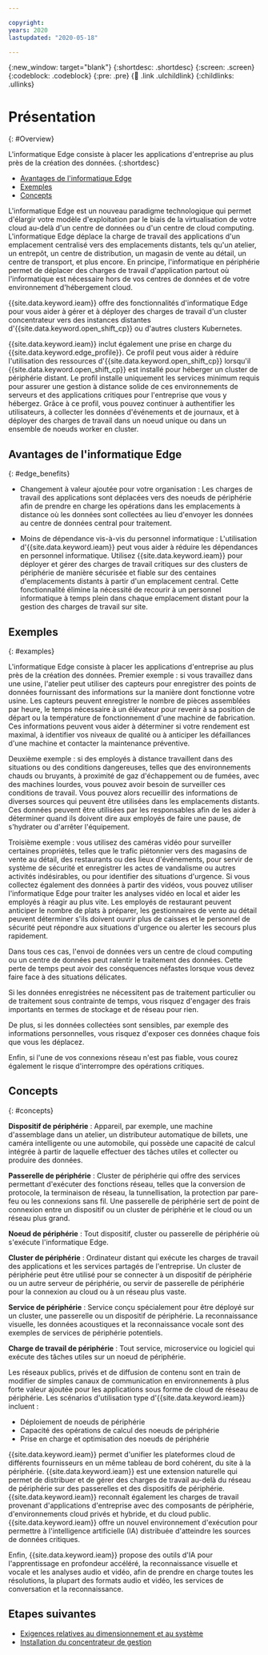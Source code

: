 ```yaml
---

copyright:
years: 2020
lastupdated: "2020-05-18"

---
```


{:new_window: target="blank"}
{:shortdesc: .shortdesc}
{:screen: .screen}
{:codeblock: .codeblock}
{:pre: .pre}
{:child: .link .ulchildlink}
{:childlinks: .ullinks}

# Présentation
{: #Overview}

L'informatique Edge consiste à placer les applications d'entreprise au plus près de la création des données.
{:shortdesc}

* [Avantages de l'informatique Edge](#edge_benefits)
* [Exemples](#examples)
* [Concepts](#concepts)
  
L'informatique Edge est un nouveau paradigme technologique qui permet d'élargir votre modèle d'exploitation par le biais de la virtualisation de votre cloud au-delà d'un centre de données ou d'un centre de cloud computing. L'informatique Edge déplace la charge de travail des applications d'un emplacement centralisé vers des emplacements distants, tels qu'un atelier, un entrepôt, un centre de distribution, un magasin de vente au détail, un centre de transport, et plus encore. En principe, l'informatique en périphérie permet de déplacer des charges de travail d'application partout où l'informatique est nécessaire hors de vos centres de données et de votre environnement d'hébergement cloud.

{{site.data.keyword.ieam}} offre des fonctionnalités d'informatique Edge pour vous aider à gérer et à déployer des charges de travail d'un cluster concentrateur vers des instances distantes d'{{site.data.keyword.open_shift_cp}} ou d'autres clusters Kubernetes.

{{site.data.keyword.ieam}} inclut également une prise en charge du {{site.data.keyword.edge_profile}}. Ce profil peut vous aider à réduire l'utilisation des ressources d'{{site.data.keyword.open_shift_cp}} lorsqu'il {{site.data.keyword.open_shift_cp}} est installé pour héberger un cluster de périphérie distant. Le profil installe uniquement les services minimum requis pour assurer une gestion à distance solide de ces environnements de serveurs et des applications critiques pour l'entreprise que vous y hébergez. Grâce à ce profil, vous pouvez continuer à authentifier les utilisateurs, à collecter les données d'événements et de journaux, et à déployer des charges de travail dans un noeud unique ou dans un ensemble de noeuds worker en cluster.

## Avantages de l'informatique Edge
{: #edge_benefits}

* Changement à valeur ajoutée pour votre organisation : Les charges de travail des applications sont déplacées vers des noeuds de périphérie afin de prendre en charge les opérations dans les emplacements à distance où les données sont collectées au lieu d'envoyer les données au centre de données central pour traitement.

* Moins de dépendance vis-à-vis du personnel informatique : L'utilisation d'{{site.data.keyword.ieam}} peut vous aider à réduire les dépendances en personnel informatique. Utilisez {{site.data.keyword.ieam}} pour déployer et gérer des charges de travail critiques sur des clusters de périphérie de manière sécurisée et fiable sur des centaines d'emplacements distants à partir d'un emplacement central. Cette fonctionnalité élimine la nécessité de recourir à un personnel informatique à temps plein dans chaque emplacement distant pour la gestion des charges de travail sur site.

## Exemples
{: #examples}

L'informatique Edge consiste à placer les applications d'entreprise au plus près de la création des données. Premier exemple : si vous travaillez dans une usine, l'atelier peut utiliser des capteurs pour enregistrer des points de données fournissant des informations sur la manière dont fonctionne votre usine. Les capteurs peuvent enregistrer le nombre de pièces assemblées par heure, le temps nécessaire à un élévateur pour revenir à sa position de départ ou la température de fonctionnement d'une machine de fabrication. Ces informations peuvent vous aider à déterminer si votre rendement est maximal, à identifier vos niveaux de qualité ou à anticiper les défaillances d'une machine et contacter la maintenance préventive.

Deuxième exemple : si des employés à distance travaillent dans des situations ou des conditions dangereuses, telles que des environnements chauds ou bruyants, à proximité de gaz d'échappement ou de fumées, avec des machines lourdes, vous pouvez avoir besoin de surveiller ces conditions de travail. Vous pouvez alors recueillir des informations de diverses sources qui peuvent être utilisées dans les emplacements distants. Ces données peuvent être utilisées par les responsables afin de les aider à déterminer quand ils doivent dire aux employés de faire une pause, de s'hydrater ou d'arrêter l'équipement.

Troisième exemple : vous utilisez des caméras vidéo pour surveiller certaines propriétés, telles que le trafic piétonnier vers des magasins de vente au détail, des restaurants ou des lieux d'événements, pour servir de système de sécurité et enregistrer les actes de vandalisme ou autres activités indésirables, ou pour identifier des situations d'urgence. Si vous collectez également des données à partir des vidéos, vous pouvez utiliser l'informatique Edge pour traiter les analyses vidéo en local et aider les employés à réagir au plus vite. Les employés de restaurant peuvent anticiper le nombre de plats à préparer, les gestionnaires de vente au détail peuvent déterminer s'ils doivent ouvrir plus de caisses et le personnel de sécurité peut répondre aux situations d'urgence ou alerter les secours plus rapidement.

Dans tous ces cas, l'envoi de données vers un centre de cloud computing ou un centre de données peut ralentir le traitement des données. Cette perte de temps peut avoir des conséquences néfastes lorsque vous devez faire face à des situations délicates.

Si les données enregistrées ne nécessitent pas de traitement particulier ou de traitement sous contrainte de temps, vous risquez d'engager des frais importants en termes de stockage et de réseau pour rien.

De plus, si les données collectées sont sensibles, par exemple des informations personnelles, vous risquez d'exposer ces données chaque fois que vous les déplacez.

Enfin, si l'une de vos connexions réseau n'est pas fiable, vous courez également le risque d'interrompre des opérations critiques.

## Concepts
{: #concepts}

**Dispositif de périphérie** : Appareil, par exemple, une machine d'assemblage dans un atelier, un distributeur automatique de billets, une caméra intelligente ou une automobile, qui possède une capacité de calcul intégrée à partir de laquelle effectuer des tâches utiles et collecter ou produire des données.

**Passerelle de périphérie** : Cluster de périphérie qui offre des services permettant d'exécuter des fonctions réseau, telles que la conversion de protocole, la terminaison de réseau, la tunnellisation, la protection par pare-feu ou les connexions sans fil. Une passerelle de périphérie sert de point de connexion entre un dispositif ou un cluster de périphérie et le cloud ou un réseau plus grand.

**Noeud de périphérie** : Tout dispositif, cluster ou passerelle de périphérie où s'exécute l'informatique Edge.

**Cluster de périphérie** : Ordinateur distant qui exécute les charges de travail des applications et les services partagés de l'entreprise. Un cluster de périphérie peut être utilisé pour se connecter à un dispositif de périphérie ou un autre serveur de périphérie, ou servir de passerelle de périphérie pour la connexion au cloud ou à un réseau plus vaste.

**Service de périphérie** : Service conçu spécialement pour être déployé sur un cluster, une passerelle ou un dispositif de périphérie. La reconnaissance visuelle, les données acoustiques et la reconnaissance vocale sont des exemples de services de périphérie potentiels.

**Charge de travail de périphérie** : Tout service, microservice ou logiciel qui exécute des tâches utiles sur un noeud de périphérie.

Les réseaux publics, privés et de diffusion de contenu sont en train de modifier de simples canaux de communication en environnements à plus forte valeur ajoutée pour les applications sous forme de cloud de réseau de périphérie. Les scénarios d'utilisation type d'{{site.data.keyword.ieam}} incluent :

* Déploiement de noeuds de périphérie
* Capacité des opérations de calcul des noeuds de périphérie
* Prise en charge et optimisation des noeuds de périphérie

{{site.data.keyword.ieam}} permet d'unifier les plateformes cloud de différents fournisseurs en un même tableau de bord cohérent, du site à la périphérie. {{site.data.keyword.ieam}} est une extension naturelle qui permet de distribuer et de gérer des charges de travail au-delà du réseau de périphérie sur des passerelles et des dispositifs de périphérie. {{site.data.keyword.ieam}} reconnaît également les charges de travail provenant d'applications d'entreprise avec des composants de périphérie, d'environnements cloud privés et hybride, et du cloud public. {{site.data.keyword.ieam}} offre un nouvel environnement d'exécution pour permettre à l'intelligence artificielle (IA) distribuée d'atteindre les sources de données critiques.

Enfin, {{site.data.keyword.ieam}} propose des outils d'IA pour l'apprentissage en profondeur accéléré, la reconnaissance visuelle et vocale et les analyses audio et vidéo, afin de prendre en charge toutes les résolutions, la plupart des formats audio et vidéo, les services de conversation et la reconnaissance.

## Etapes suivantes

- [Exigences relatives au dimensionnement et au système](cluster_sizing.md)
- [Installation du concentrateur de gestion](hub.md)
